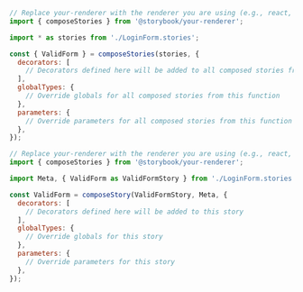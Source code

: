 ```js filename="Form.test.js|ts" renderer="common" language="js" tabTitle="compose-stories"
// Replace your-renderer with the renderer you are using (e.g., react, vue3, angular, etc.)
import { composeStories } from '@storybook/your-renderer';

import * as stories from './LoginForm.stories';

const { ValidForm } = composeStories(stories, {
  decorators: [
    // Decorators defined here will be added to all composed stories from this function
  ],
  globalTypes: {
    // Override globals for all composed stories from this function
  },
  parameters: {
    // Override parameters for all composed stories from this function
  },
});
```

```js filename="Form.test.js|ts" renderer="common" language="js" tabTitle="compose-story"
// Replace your-renderer with the renderer you are using (e.g., react, vue3, angular, etc.)
import { composeStories } from '@storybook/your-renderer';

import Meta, { ValidForm as ValidFormStory } from './LoginForm.stories';

const ValidForm = composeStory(ValidFormStory, Meta, {
  decorators: [
    // Decorators defined here will be added to this story
  ],
  globalTypes: {
    // Override globals for this story
  },
  parameters: {
    // Override parameters for this story
  },
});
```
